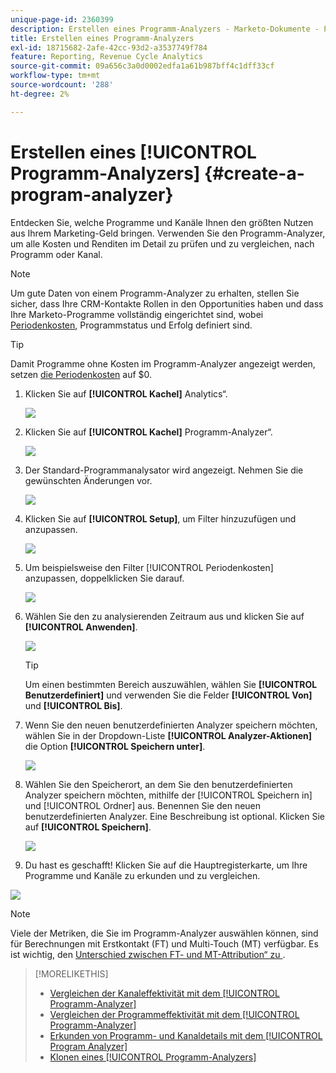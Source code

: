 ```yaml
---
unique-page-id: 2360399
description: Erstellen eines Programm-Analyzers - Marketo-Dokumente - Produktdokumentation
title: Erstellen eines Programm-Analyzers
exl-id: 18715682-2afe-42cc-93d2-a3537749f784
feature: Reporting, Revenue Cycle Analytics
source-git-commit: 09a656c3a0d0002edfa1a61b987bff4c1dff33cf
workflow-type: tm+mt
source-wordcount: '288'
ht-degree: 2%

---
```


# Erstellen eines [!UICONTROL Programm-Analyzers] {#create-a-program-analyzer}

Entdecken Sie, welche Programme und Kanäle Ihnen den größten Nutzen aus Ihrem Marketing-Geld bringen. Verwenden Sie den Programm-Analyzer, um alle Kosten und Renditen im Detail zu prüfen und zu vergleichen, nach Programm oder Kanal.

>[!NOTE]
>
>Um gute Daten von einem Programm-Analyzer zu erhalten, stellen Sie sicher, dass Ihre CRM-Kontakte Rollen in den Opportunities haben und dass Ihre Marketo-Programme vollständig eingerichtet sind, wobei [Periodenkosten](/help/marketo/product-docs/reporting/revenue-cycle-analytics/revenue-tools/define-period-costs.md), Programmstatus und Erfolg definiert sind.

>[!TIP]
>
>Damit Programme ohne Kosten im Programm-Analyzer angezeigt werden, setzen [die Periodenkosten](/help/marketo/product-docs/reporting/revenue-cycle-analytics/revenue-tools/define-period-costs.md) auf $0.

1. Klicken Sie auf **[!UICONTROL Kachel]** Analytics“.

   ![](assets/image2014-9-17-13-3a7-3a1.png)

1. Klicken Sie auf **[!UICONTROL Kachel]** Programm-Analyzer“.

   ![](assets/program-analyzer-icon-hand.png)

1. Der Standard-Programmanalysator wird angezeigt. Nehmen Sie die gewünschten Änderungen vor.

   ![](assets/image2016-10-31-15-3a3-3a9.png)

1. Klicken Sie auf **[!UICONTROL Setup]**, um Filter hinzuzufügen und anzupassen.

   ![](assets/image2016-10-31-15-3a25-3a57.png)

1. Um beispielsweise den Filter [!UICONTROL Periodenkosten] anzupassen, doppelklicken Sie darauf.

   ![](assets/image2016-10-31-15-3a33-3a2.png)

1. Wählen Sie den zu analysierenden Zeitraum aus und klicken Sie auf **[!UICONTROL Anwenden]**.

   ![](assets/image2016-10-31-15-3a30-3a32.png)

   >[!TIP]
   >
   >Um einen bestimmten Bereich auszuwählen, wählen Sie **[!UICONTROL Benutzerdefiniert]** und verwenden Sie die Felder **[!UICONTROL Von]** und **[!UICONTROL Bis]**.

1. Wenn Sie den neuen benutzerdefinierten Analyzer speichern möchten, wählen Sie in der Dropdown-Liste **[!UICONTROL Analyzer-Aktionen]** die Option **[!UICONTROL Speichern unter]**.

   ![](assets/image2016-10-31-15-3a5-3a8.png)

1. Wählen Sie den Speicherort, an dem Sie den benutzerdefinierten Analyzer speichern möchten, mithilfe der [!UICONTROL Speichern in] und [!UICONTROL Ordner] aus. Benennen Sie den neuen benutzerdefinierten Analyzer. Eine Beschreibung ist optional. Klicken Sie auf **[!UICONTROL Speichern]**.

   ![](assets/image2016-10-31-15-3a7-3a19.png)

1. Du hast es geschafft! Klicken Sie auf die Hauptregisterkarte, um Ihre Programme und Kanäle zu erkunden und zu vergleichen.

![](assets/november-custom-report.png)

>[!NOTE]
>
>Viele der Metriken, die Sie im Programm-Analyzer auswählen können, sind für Berechnungen mit Erstkontakt (FT) und Multi-Touch (MT) verfügbar. Es ist wichtig, den [Unterschied zwischen FT- und MT-Attribution“ zu &#x200B;](/help/marketo/product-docs/reporting/revenue-cycle-analytics/revenue-tools/attribution/understanding-attribution.md).

>[!MORELIKETHIS]
>
>* [Vergleichen der Kanaleffektivität mit dem [!UICONTROL Programm-Analyzer]](/help/marketo/product-docs/reporting/revenue-cycle-analytics/program-analytics/compare-channel-effectiveness-with-the-program-analyzer.md)
>* [Vergleichen der Programmeffektivität mit dem [!UICONTROL Programm-Analyzer]](/help/marketo/product-docs/reporting/revenue-cycle-analytics/program-analytics/compare-program-effectiveness-with-the-program-analyzer.md)
>* [Erkunden von Programm- und Kanaldetails mit dem [!UICONTROL Program Analyzer]](/help/marketo/product-docs/reporting/revenue-cycle-analytics/program-analytics/explore-program-and-channel-details-with-the-program-analyzer.md)
>* [Klonen eines [!UICONTROL Programm-Analyzers]](/help/marketo/product-docs/reporting/revenue-cycle-analytics/program-analytics/clone-a-program-analyzer.md)
